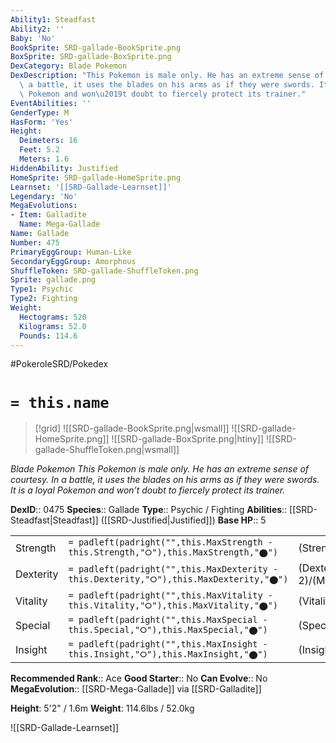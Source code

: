 ```yaml
---
Ability1: Steadfast
Ability2: ''
Baby: 'No'
BookSprite: SRD-gallade-BookSprite.png
BoxSprite: SRD-gallade-BoxSprite.png
DexCategory: Blade Pokemon
DexDescription: "This Pokemon is male only. He has an extreme sense of courtesy. In\
  \ a battle, it uses the blades on his arms as if they were swords. It is a loyal\
  \ Pokemon and won\u2019t doubt to fiercely protect its trainer."
EventAbilities: ''
GenderType: M
HasForm: 'Yes'
Height:
  Deimeters: 16
  Feet: 5.2
  Meters: 1.6
HiddenAbility: Justified
HomeSprite: SRD-gallade-HomeSprite.png
Learnset: '[[SRD-Gallade-Learnset]]'
Legendary: 'No'
MegaEvolutions:
- Item: Galladite
  Name: Mega-Gallade
Name: Gallade
Number: 475
PrimaryEggGroup: Human-Like
SecondaryEggGroup: Amorphous
ShuffleToken: SRD-gallade-ShuffleToken.png
Sprite: gallade.png
Type1: Psychic
Type2: Fighting
Weight:
  Hectograms: 520
  Kilograms: 52.0
  Pounds: 114.6
---
```


#PokeroleSRD/Pokedex

# `= this.name`

> [!grid]
> ![[SRD-gallade-BookSprite.png|wsmall]]
> ![[SRD-gallade-HomeSprite.png]]
> ![[SRD-gallade-BoxSprite.png|htiny]]
> ![[SRD-gallade-ShuffleToken.png|wsmall]]


*Blade Pokemon*
*This Pokemon is male only. He has an extreme sense of courtesy. In a battle, it uses the blades on his arms as if they were swords. It is a loyal Pokemon and won’t doubt to fiercely protect its trainer.*

**DexID**:: 0475
**Species**:: Gallade
**Type**:: Psychic / Fighting
**Abilities**:: [[SRD-Steadfast|Steadfast]] ([[SRD-Justified|Justified]])
**Base HP**:: 5

|           |                                                                                        |                                          |
| --------- | -------------------------------------------------------------------------------------- | ---------------------------------------- |
| Strength  | `= padleft(padright("",this.MaxStrength - this.Strength,"⭘"),this.MaxStrength,"⬤")`    | (Strength::3)/(MaxStrength::7)   |
| Dexterity | `= padleft(padright("",this.MaxDexterity - this.Dexterity,"⭘"),this.MaxDexterity,"⬤")` | (Dexterity:: 2)/(MaxDexterity::5) |
| Vitality  | `= padleft(padright("",this.MaxVitality - this.Vitality,"⭘"),this.MaxVitality,"⬤")`    | (Vitality::2)/(MaxVitality::4)   |
| Special   | `= padleft(padright("",this.MaxSpecial - this.Special,"⭘"),this.MaxSpecial,"⬤")`       | (Special::2)/(MaxSpecial::4)     |
| Insight   | `= padleft(padright("",this.MaxInsight - this.Insight,"⭘"),this.MaxInsight,"⬤")`       | (Insight::3)/(MaxInsight::6)     |


**Recommended Rank**:: Ace
**Good Starter**:: No
**Can Evolve**:: No
**MegaEvolution**:: [[SRD-Mega-Gallade]]
via [[SRD-Galladite]]

**Height**: 5'2" / 1.6m
**Weight**: 114.6lbs / 52.0kg

![[SRD-Gallade-Learnset]]